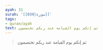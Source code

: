 ```yaml
---
ayah: 31
surah: '[[039|سورة]]'
tags:
- quran/ayah
text: ثم إنكم يوم القيامة عند ربكم تختصمون
---
```

> ثم إنكم يوم القيامة عند ربكم تختصمون
